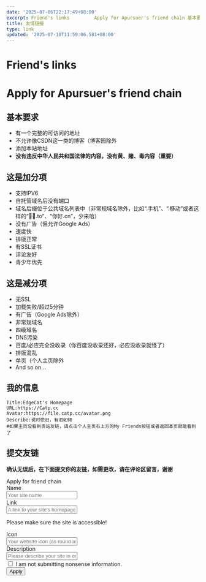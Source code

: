 ```yaml
---
date: '2025-07-06T22:17:49+08:00'
excerpt: Friend's links         Apply for Apursuer's friend chain 基本要求  有一个完整的可访问的地址 不允许像CSDN这一类的博客（博客园除外 添加本站地址 没有违反中华人民共和国法律的内容，没有黄、赌、毒内容（重要）  这是加分项  支持IPV6 自托管域名后没有端口 域名后缀位于公共域名列表中（非常规域名除外，比如“.手机”、“.移动”或者这样...
title: 友情链接
type: link
updated: '2025-07-10T11:59:06.581+08:00'
---
```

# Friend's links

<div id="qexo-friends"></div>
<link rel="stylesheet" href="https://unpkg.com/qexo-static@1.6.0/hexo/friends.css"/>

<script src="https://unpkg.com/qexo-static@1.6.0/hexo/friends.js"></script>

<script>loadQexoFriends("qexo-friends", "https://qexo.apursuer.com")</script>

# Apply for Apursuer's friend chain

## 基本要求

- 有一个完整的可访问的地址
- 不允许像CSDN这一类的博客（博客园除外
- 添加本站地址
- **没有违反中华人民共和国法律的内容，没有黄、赌、毒内容（重要）**

## 这是加分项

- 支持IPV6
- 自托管域名后没有端口
- 域名后缀位于公共域名列表中（非常规域名除外，比如“.手机”、“.移动”或者这样的“💩💩.to”、“你好.cn”，少来哈）
- 没有广告（但允许Google Ads）
- 速度快
- 排版正常
- 有SSL证书
- 评论友好
- 青少年优先



## 这是减分项

- 无SSL
- 加载失败/超过5分钟
- 有广告（Google Ads除外）
- 非常规域名
- 四级域名
- DNS污染
- 百度/必应完全没收录（你百度没收录还好，必应没收录就怪了）
- 排版混乱
- 单页（个人主页除外
- And so on…



## 我的信息

```Text
Title:EdgeCat's Homepage
URL:https://Catp.cc
Avatar:https://file.catp.cc/avatar.png
Describe:说时依旧，有泪如倾
#如果主页没看到贵站友链，请点击个人主页右上方的My Friends按钮或者返回本页就能看到了
```

## 提交友链

**确认无误后，在下面提交你的友链，如需更改，请在评论区留言，谢谢**
<link rel="stylesheet" href="https://unpkg.com/apursuer-qexo-friend-links@1.0.2/apursuer-hexo-friend-links.css"/>

<article class="message is-info">
    <div class="message-header">
        Apply for friend chain
    </div>
    <div class="message-body">
        <div class="form-ask-friend">
            <div class="field">
                <label class="label">Name</label>
                <div class="control has-icons-left">
                    <input class="input" type="text" placeholder="Your site name" id="friend-name" required>
                    <span class="icon is-small is-left">
                        <i class="fas fa-signature"></i>
                    </span>
                </div>
            </div>
            <div class="field">
                <label class="label">Link</label>
            <div class="control has-icons-left">
                <input class="input" type="url" placeholder="A link to your site's homepage" id="friend-link" required>
                <span class="icon is-small is-left">
                    <i class="fas fa-link"></i>
                </span>
            </div>
            <p class="help ">Please make sure the site is accessible!</p>
            </div>
            <div class="field">
                <label class="label">Icon</label>
                <div class="control has-icons-left">
                    <input class="input" type="url" placeholder="Your website icon (as round as possible)" id="friend-icon" required>
                    <span class="icon is-small is-left">
                        <i class="fas fa-image"></i>
                    </span>
                </div>
            </div>
            <div class="field">
                <label class="label">Description</label>
                <div class="control has-icons-left">
                    <input class="input" type="text" placeholder="Please describe your site in one sentence." id="friend-des" required>
                    <span class="icon is-small is-left">
                        <i class="fas fa-info"></i>
                    </span>
                </div>
            </div>
            <div class="field">
                <div class="control">
                    <label class="checkbox">
                        <input type="checkbox" id="friend-check"/> I am not submitting nonsense information.
                    </label>
                </div>
            </div>
            <div class="field is-grouped">
                <div class="control">
                    <button class="button is-info" type="submit" onclick="askFriend(event)">Apply</button>
                </div>
            </div>
        </div>
    </div>
</article>
<script src="https://recaptcha.net/recaptcha/api.js?render=你的recaptcha网页秘钥"></script>
<script src="https://cdn.bootcss.com/jquery/1.12.4/jquery.min.js"></script>
<script>
function TestUrl(url) {
    var Expression=/http(s)?:\/\/([\w-]+\.)+[\w-]+(\/[\w- .\/?%&=]*)?/;
    var objExp=new RegExp(Expression);
    if(objExp.test(url) != true){
        return false;
    }
    return true;
}
function askFriend (event) {
    let check = $("#friend-check").is(":checked");
    let name = $("#friend-name").val();
    let url = $("#friend-link").val();
    let image = $("#friend-icon").val();
    let des = $("#friend-des").val();
    if(!check){
        alert("Please check \"I am not submitting nonsense information\"");
        return;
    }
    if(!(name&&url&&image&&des)){
        alert("The information is incomplete! ");
        return;
    }
    if (!(TestUrl(url))){
        alert("URL format error! Need to include HTTP protocol header! ");
        return;
    }
    if (!(TestUrl(image))){
        alert("The format of the slice URL is wrong! It needs to contain the HTTP protocol header! ");
        return;
    }
    event.target.classList.add('is-loading');
    grecaptcha.ready(function() {
          grecaptcha.execute('你的recaptcha网页秘钥', {action: 'submit'}).then(function(token) {
              $.ajax({
                type: 'get',
                cache: false,
                url: url,
                dataType: "jsonp",
                async: false,
                processData: false,
                //timeout:10000, 
                complete: function (data) {
                    if(data.status==200){
                    $.ajax({
                        type: 'POST',
                        dataType: "json",
                        data: {
                            "name": name,
                            "url": url,
                            "image": image,
                            "description": des,
                            "verify": token,
                        },
                        url: 'https://panel.catp.cc/pub/ask_friend/',
                        success: function (data) {
                            alert(data.msg);
                        }
                    });}
                    else{
                        alert("The URL cannot be reached!");
                    }
                    event.target.classList.remove('is-loading');
                }
          });
        });
    });
}
</script>

